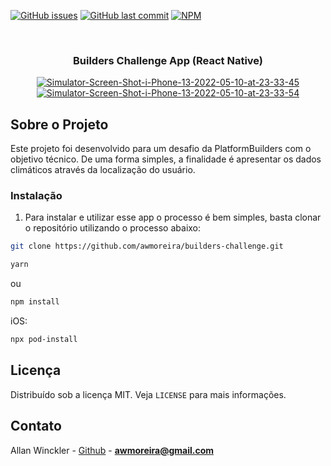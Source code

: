 <!--
*** Obrigado por estar vendo o meu README. Se você tiver alguma sugestão
*** que possa melhorá-lo ainda mais dê um fork no repositório e crie uma Pull
*** Request ou abra uma Issue com a tag "sugestão".
*** Obrigado novamente! :D
-->

<!-- PROJECT SHIELDS -->

[![GitHub issues](https://img.shields.io/github/issues-raw/rocketseat/react-native-template-rocketseat-basic.svg)](https://github.com/awmoreira/builders-challenge/issues)
[![GitHub last commit](https://img.shields.io/github/last-commit/rocketseat/react-native-template-rocketseat-basic.svg)](https://github.com/awmoreira/builders-challenge/commits/master)
[![NPM](https://img.shields.io/npm/l/react-native-template-rocketseat-basic.svg)](https://choosealicense.com/licenses/mit)

<!-- PROJECT LOGO -->
<br />
<p align="center">
   <h3 align="center">Builders Challenge App (React Native)</h3>
</p>
<p align="center">
   <a href="https://ibb.co/zZ9WpQB"><img src="https://i.ibb.co/zZ9WpQB/Simulator-Screen-Shot-i-Phone-13-2022-05-10-at-23-33-45.png" alt="Simulator-Screen-Shot-i-Phone-13-2022-05-10-at-23-33-45" border="0"></a> <a href="https://ibb.co/6J2ZpWx"><img src="https://i.ibb.co/6J2ZpWx/Simulator-Screen-Shot-i-Phone-13-2022-05-10-at-23-33-54.png" alt="Simulator-Screen-Shot-i-Phone-13-2022-05-10-at-23-33-54" border="0"></a>
</p>

<!-- ABOUT THE PROJECT -->

## Sobre o Projeto

Este projeto foi desenvolvido para um desafio da PlatformBuilders com o objetivo técnico.
De uma forma simples, a finalidade é apresentar os dados climáticos através da localização do usuário.

### Instalação

1. Para instalar e utilizar esse app o processo é bem simples, basta clonar o repositório utilizando o processo abaixo:

```sh
git clone https://github.com/awmoreira/builders-challenge.git
```

```sh
yarn
```

ou

```sh
npm install
```

iOS:

```sh
npx pod-install
```

<!-- LICENSE -->

## Licença

Distribuído sob a licença MIT. Veja `LICENSE` para mais informações.

<!-- CONTACT -->

## Contato

Allan Winckler - [Github](https://github.com/awmoreira) - **awmoreira@gmail.com**

